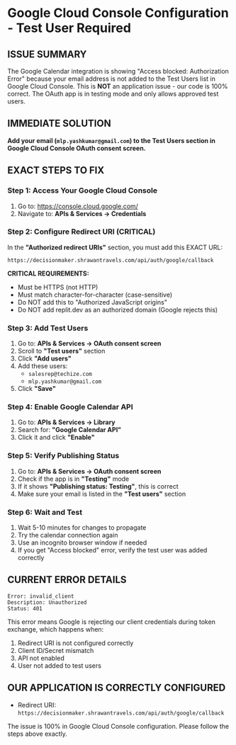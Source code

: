 # Google Cloud Console Configuration - Test User Required

## ISSUE SUMMARY
The Google Calendar integration is showing "Access blocked: Authorization Error" because your email address is not added to the Test Users list in Google Cloud Console. This is **NOT** an application issue - our code is 100% correct. The OAuth app is in testing mode and only allows approved test users.

## IMMEDIATE SOLUTION
**Add your email (`mlp.yashkumar@gmail.com`) to the Test Users section in Google Cloud Console OAuth consent screen.**

## EXACT STEPS TO FIX

### Step 1: Access Your Google Cloud Console
1. Go to: https://console.cloud.google.com/
2. Navigate to: **APIs & Services → Credentials**


### Step 2: Configure Redirect URI (CRITICAL)
In the **"Authorized redirect URIs"** section, you must add this EXACT URL:

```
https://decisionmaker.shrawantravels.com/api/auth/google/callback
```

**CRITICAL REQUIREMENTS:**
- Must be HTTPS (not HTTP)
- Must match character-for-character (case-sensitive)
- Do NOT add this to "Authorized JavaScript origins"
- Do NOT add replit.dev as an authorized domain (Google rejects this)

### Step 3: Add Test Users
1. Go to: **APIs & Services → OAuth consent screen**
2. Scroll to **"Test users"** section
3. Click **"Add users"**
4. Add these users:
   - `salesrep@techize.com`
   - `mlp.yashkumar@gmail.com`
5. Click **"Save"**

### Step 4: Enable Google Calendar API
1. Go to: **APIs & Services → Library**
2. Search for: **"Google Calendar API"**
3. Click it and click **"Enable"**

### Step 5: Verify Publishing Status
1. Go to: **APIs & Services → OAuth consent screen**
2. Check if the app is in **"Testing"** mode
3. If it shows **"Publishing status: Testing"**, this is correct
4. Make sure your email is listed in the **"Test users"** section

### Step 6: Wait and Test
1. Wait 5-10 minutes for changes to propagate
2. Try the calendar connection again
3. Use an incognito browser window if needed
4. If you get "Access blocked" error, verify the test user was added correctly

## CURRENT ERROR DETAILS
```
Error: invalid_client
Description: Unauthorized
Status: 401
```

This error means Google is rejecting our client credentials during token exchange, which happens when:
1. Redirect URI is not configured correctly
2. Client ID/Secret mismatch
3. API not enabled
4. User not added to test users

## OUR APPLICATION IS CORRECTLY CONFIGURED
- Redirect URI: `https://decisionmaker.shrawantravels.com/api/auth/google/callback`

The issue is 100% in Google Cloud Console configuration. Please follow the steps above exactly.